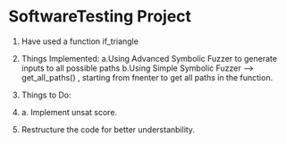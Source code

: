 # SoftwareTesting Project 

1. Have used a function if_triangle
2. Things Implemented:
 a.Using Advanced Symbolic Fuzzer to generate inputs to all possible paths
 b.Using Simple Symbolic Fuzzer --> get_all_paths() , starting from fnenter to get all paths in the function. 
 
3. Things to Do:
4.  a. Implement unsat score. 
5.  Restructure the code for better understanbility.  
